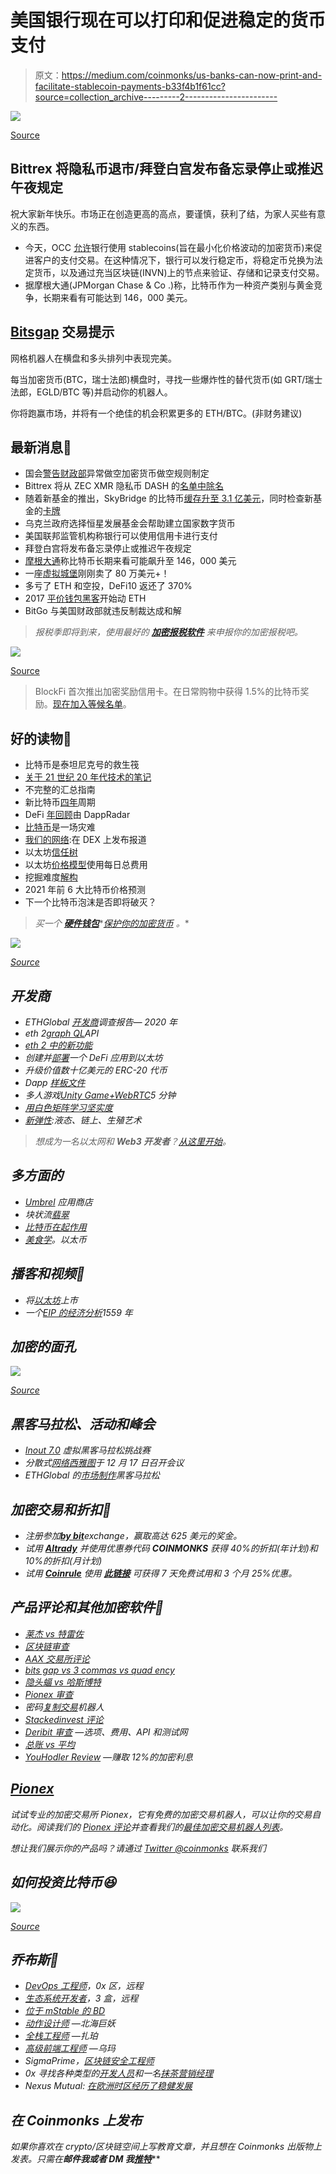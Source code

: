 # 美国银行现在可以打印和促进稳定的货币支付

> 原文：<https://medium.com/coinmonks/us-banks-can-now-print-and-facilitate-stablecoin-payments-b33f4b1f61cc?source=collection_archive---------2----------------------->

![](img/cac4d64fd728c4342560850713d1cdb2.png)

[Source](https://www.reddit.com/r/Bitcoin/comments/kn5zdv/the_beast_has_awoken_happy_new_year_everyone/)

## Bittrex 将隐私币退市/拜登白宫发布备忘录停止或推迟午夜规定

祝大家新年快乐。市场正在创造更高的高点，要谨慎，获利了结，为家人买些有意义的东西。

*   今天，OCC [允许](https://www.forbes.com/sites/haileylennon/2021/01/04/occ-regulator-implements-groundbreaking-cryptocurrency-guidance-for-banks-and-the-future-of-payments/?sh=5cefb73927e9)银行使用 stablecoins(旨在最小化价格波动的加密货币)来促进客户的支付交易。在这种情况下，银行可以发行稳定币，将稳定币兑换为法定货币，以及通过充当区块链(INVN)上的节点来验证、存储和记录支付交易。
*   据摩根大通(JPMorgan Chase & Co .)称，比特币作为一种资产类别与黄金竞争，长期来看有可能达到 146，000 美元。

## [Bitsgap](https://bitsgap.com/?ref=2cb1231-3) 交易提示

网格机器人在横盘和多头排列中表现完美。

每当加密货币(BTC，瑞士法郎)横盘时，寻找一些爆炸性的替代货币(如 GRT/瑞士法郎，EGLD/BTC 等)并启动你的机器人。

你将跑赢市场，并将有一个绝佳的机会积累更多的 ETH/BTC。(非财务建议)

## 最新消息📰

*   国会[警告财政部](https://www.coincenter.org/congress-warns-treasury-on-unusually-short-cryptocurrency-short-rulemaking/)异常做空加密货币做空规则制定
*   Bittrex 将从 ZEC XMR 隐私币 DASH 的[名单中除名](https://bittrex.zendesk.com/hc/en-us/articles/360054393492-Pending-Market-Removals-01-15-21)
*   随着新基金的推出，SkyBridge 的比特币[缓存升至 3.1 亿美元](https://www.coindesk.com/skybridge-confirms-bitcoin-fund-310-billion)，同时检查新基金的[卡牌](https://www.skybridgebitcoin.com/documents/overview-pdf)
*   乌克兰政府选择恒星发展基金会帮助建立国家数字货币
*   美国联邦监管机构称银行可以使用信用卡进行支付
*   拜登白宫将发布备忘录停止或推迟午夜规定
*   [摩根大通](https://www.bloomberg.com/news/articles/2021-01-05/jpmorgan-sees-146-000-plus-bitcoin-price-as-long-term-target)称比特币长期来看可能飙升至 146，000 美元
*   一座[虚拟城堡](https://www.loop-news.com/p/a-virtual-castle-just-sold-for-800000)刚刚卖了 80 万美元+！
*   多亏了 ETH 和空投，DeFi10 返还了 370%
*   2017 [平价钱包黑客](https://www.theblockcrypto.com/linked/89843/2017-parity-wallet-hacker-begins-moving-eth)开始动 ETH
*   BitGo 与美国财政部就违反制裁达成和解

> *报税季即将到来，使用最好的* [***加密报税软件***](/coinmonks/best-crypto-tax-tool-for-my-money-72d4b430816b) *来申报你的加密报税吧。*

![](img/2e9c5467a9eb3d5895b2051cc757eea0.png)

[Source](https://www.reddit.com/r/CryptoCurrency/comments/kozrwd/i_told_them_but_they_said_i_was_crazy/)

> BlockFi 首次推出加密奖励信用卡。在日常购物中获得 1.5%的比特币奖励。[现在加入等候名单](http://blog.coincodecap.com/go/blockfi)。

## 好的读物📑

*   比特币是泰坦尼克号的救生筏
*   [关于 21 世纪 20 年代技术的笔记](https://elidourado.com/blog/notes-on-technology-2020s/)
*   不完整的汇总指南
*   新比特币[四年](https://rektcapital.substack.com/p/fouryearcycle2)周期
*   DeFi [年回顾](https://thedefiant.io/exclusive-report-defi-year-in-review-by-dappradar/)由 DappRadar
*   [比特币](https://www.metzdowd.com/pipermail/cryptography/2020-December/036510.html)是一场灾难
*   [我们的网络](https://ournetwork.substack.com/p/our-network-issue-52):在 DEX 上发布报道
*   以太坊[信任树](https://newsletter.banklesshq.com/p/ethereum-the-tree-of-trust)
*   以太坊[价格模型](/coinmonks/ethereum-price-model-using-total-daily-fees-992b2123f4e)使用每日总费用
*   挖掘难度[解构](/coinmonks/mining-difficulty-deconstructed-396b7009339b)
*   2021 年前 6 大比特币价格预测
*   下一个比特币泡沫是否即将破灭？

> *买一个* [***硬件钱包***](/coinmonks/the-best-cryptocurrency-hardware-wallets-of-2020-e28b1c124069)*[*保护你的加密货币*](/coinmonks/how-to-prevent-cryptocurrency-hacking-and-theft-from-your-wallet-65c8ff767766) *。**

*![](img/68f11f427cd687434525cacdbe2072df.png)*

*[Source](https://www.reddit.com/r/Bitcoin/comments/kmof53/the_8_laws_of_bitcoin_updated/)*

## *开发商*

*   *ETHGlobal [开发商](/ethglobal/ethglobal-developer-survey-report-2020-f7bf4f7cf821)调查报告— 2020 年*
*   *eth 2[graph QL](https://twitter.com/Bitquery_io/status/1344347446587973632)API*
*   *[eth 2 中的新功能](https://hackmd.io/@benjaminion/eth2_news/https%3A%2F%2Fhackmd.io%2F%40benjaminion%2Fwnie2_201230)*
*   *创建并[部署](/coinmonks/create-and-deploy-a-defi-app-to-ethereum-a02bb680aa78)一个 DeFi 应用到以太坊*
*   *升级价值数十亿美元的 ERC-20 代币*
*   *Dapp [样板文件](https://github.com/adrianmcli/dapp-boilerplate)*
*   *多人游戏[Unity Game+WebRTC](/coinmonks/multiplayer-unity-game-webrtc-in-5-minutes-71971be769d1)5 分钟*
*   *[用白色矩阵学习坚实度](/coinmonks/learn-solidity-with-white-matrix-chapter-1-getting-started-with-solidity-6defa007a010)*
*   *[新弹性](https://blog.simondlr.com/posts/neolastics):液态、链上、生殖艺术*

> *想成为一名以太网和 **Web3 开发者**？[从这里开始](http://blog.coincodecap.com/go/learn)。*

## *多方面的*

*   *[Umbrel](/getumbrel/introducing-the-umbrel-app-store-7a2068c64a10) 应用商店*
*   *块状流[翡翠](https://blockstream.com/2021/01/03/en-secure-your-bitcoin-and-liquid-assets-with-blockstream-jade/)*
*   *[比特币在起作用](https://defipulse.com/btc)*
*   *[美食学](http://gastrology.eth.link/)。以太币*

## *播客和视频💽*

*   *将[以太坊](http://podcast.banklesshq.com/45-taking-ethereum-public-ether-capitals-ceo-brian-mosoff-cfo-stefan-coolican)上市*
*   *一个[EIP 的经济分析](https://www.youtube.com/watch?v=ndNyx-Oj9Wk&feature=youtu.be)1559 年*

## *加密的面孔*

*![](img/25a3086d1e18fbb113e4f74e9ebccf78.png)*

*[Source](https://www.reddit.com/r/CryptoCurrency/comments/koog14/the_faces_of_crypto/)*

## *黑客马拉松、活动和峰会*

*   *[Inout 7.0](https://portis.medium.com/inout-7-0-virtual-hackathon-challenge-122591bb55e8) 虚拟黑客马拉松挑战赛*
*   *分散式[网络西雅图](https://www.meetup.com/ProtoSchool-Seattle-Learn-to-Make-the-Decentralized-Web/events/274586198/)于 12 月 17 日召开会议*
*   *ETHGlobal 的[市场制作](https://marketmake.ethglobal.co/)黑客马拉松*

## *加密交易和折扣🔖*

*   *注册参加[**by bit**](/coinmonks/bybit-exchange-review-dbd570019b71)exchange，赢取高达 625 美元的奖金。*
*   *试用 [**Altrady**](http://blog.coincodecap.com/go/altrady) 并使用优惠券代码 **COINMONKS** 获得 40%的折扣(年计划)和 10%的折扣(月计划)*
*   *试用 [**Coinrule**](https://webapp.coinrule.io/coupon/coinmonks-7-25-3-e2bf6c60e795407381edf98d1a174ac2?fp_ref=coincodecap) 使用 [**此链接**](https://webapp.coinrule.io/coupon/coinmonks-7-25-3-e2bf6c60e795407381edf98d1a174ac2?fp_ref=coincodecap) 可获得 7 天免费试用和 3 个月 25%优惠。*

## *产品评论和其他加密软件📙*

*   *[莱杰 vs 特雷佐](/coinmonks/ledger-nano-s-vs-x-battery-hardware-price-storage-59a6663fe3b0)*
*   *[区块链审查](/coinmonks/blockfi-review-53096053c097)*
*   *[AAX 交易所评论](/coinmonks/aax-exchange-review-2021-67c5ea09330c)*
*   *[bits gap vs 3 commas vs quad ency](/coinmonks/bitsgap-vs-3commas-vs-quadency-must-read-2021-cdc1a40cf31d)*
*   *[隐头蝠 vs 哈斯博特](https://blog.coincodecap.com/cryptohopper-vs-haasbot)*
*   *[Pionex 审查](/coinmonks/pionex-review-exchange-with-crypto-trading-bot-1e459d0191ea)*
*   *密码[复制交易](/coinmonks/top-10-crypto-copy-trading-platforms-for-beginners-d0c37c7d698c)机器人*
*   *[Stackedinvest 评论](https://blog.coincodecap.com/stackedinvest-review)*
*   *[Deribit 审查](/coinmonks/deribit-review-options-fees-apis-and-testnet-2ca16c4bbdb2) —选项、费用、API 和测试网*
*   *[总账 vs 平均](https://blog.coincodecap.com/ngrave-vs-ledger)*
*   *[YouHodler Review](/coinmonks/youhodler-4-easy-ways-to-make-money-98969b9689f2) —赚取 12%的加密利息*

## *[Pionex](http://blog.coincodecap.com/go/pionex)*

*试试专业的加密交易所 Pionex，它有免费的加密交易机器人，可以让你的交易自动化。阅读我们的 [Pionex 评论](/coinmonks/pionex-review-exchange-with-crypto-trading-bot-1e459d0191ea)并查看我们的[最佳加密交易机器人列表](/coinmonks/crypto-trading-bot-c2ffce8acb2a)。*

*想让我们展示你的产品吗？请通过 [Twitter @coinmonks](https://twitter.com/coinmonks) 联系我们*

## *如何投资比特币😆*

*![](img/47f80468a03ca7a011842acb6470c3ab.png)*

*[Source](https://www.reddit.com/r/CryptoCurrency/comments/kompvi/how_to_invest_in_bitcoin/)*

## *乔布斯👷*

*   *[DevOps 工程师](https://remoteok.io/remote-jobs/100451-remote-devops-engineer-district0x)，0x 区，远程*
*   *[生态系统开发者](https://jobs.lever.co/3box/ec1093c5-ed31-483c-b1b3-49b07bd0bd2e)，3 盒，远程*
*   *[位于 mStable 的 BD](https://angel.co/company/mstable/jobs/1096364-business-development-manager)*
*   *[动作设计师](https://cryptocurrencyjobs.co/design/kraken-digital-asset-exchange-motion-designer/) —北海巨妖*
*   *[全栈工程师](https://cryptocurrencyjobs.co/engineering/zapper-full-stack-engineer/) —扎珀*
*   *[高级前端工程师](https://cryptocurrencyjobs.co/engineering/uma-senior-front-end-engineer/) —乌玛*
*   *SigmaPrime，[区块链安全工程师](https://blog.sigmaprime.io/blockchain-security-engineer.html)*
*   *0x 寻找各种类型的[开发人员](https://0x.org/about/jobs)和一名[抹茶营销经理](https://boards.greenhouse.io/0x/jobs/4923909002)*
*   *Nexus Mutual: [在欧洲时区经历了稳健发展](https://angel.co/company/nexus-mutual-1/jobs/967538-smart-contract-engineer)*

## *在 Coinmonks 上发布*

*如果你喜欢在 crypto/区块链空间上写教育文章，并且想在 Coinmonks 出版物上发表。只需在**邮件我或者 DM 我**[***推特***](https://twitter.com/coinmonks)***